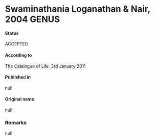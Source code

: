 # Swaminathania Loganathan & Nair, 2004 GENUS

#### Status
ACCEPTED

#### According to
The Catalogue of Life, 3rd January 2011

#### Published in
null

#### Original name
null

### Remarks
null